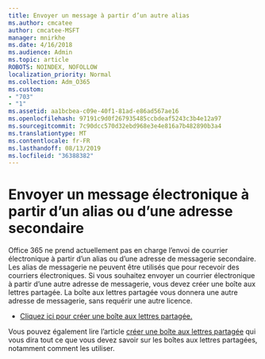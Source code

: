 ```yaml
---
title: Envoyer un message à partir d’un autre alias
ms.author: cmcatee
author: cmcatee-MSFT
manager: mnirkhe
ms.date: 4/16/2018
ms.audience: Admin
ms.topic: article
ROBOTS: NOINDEX, NOFOLLOW
localization_priority: Normal
ms.collection: Adm_O365
ms.custom:
- "703"
- "1"
ms.assetid: aa1bcbea-c09e-40f1-81ad-e86ad567ae16
ms.openlocfilehash: 97191c9d0f267935485ccbdeaf5243c3b4e12a97
ms.sourcegitcommit: 7c90dcc570d32ebd968e3e4e816a7b482890b3a4
ms.translationtype: MT
ms.contentlocale: fr-FR
ms.lasthandoff: 08/13/2019
ms.locfileid: "36388382"
---
```

# <a name="send-email-from-an-alias-or-secondary-address"></a>Envoyer un message électronique à partir d’un alias ou d’une adresse secondaire

Office 365 ne prend actuellement pas en charge l’envoi de courrier électronique à partir d’un alias ou d’une adresse de messagerie secondaire. Les alias de messagerie ne peuvent être utilisés que pour recevoir des courriers électroniques. Si vous souhaitez envoyer un courrier électronique à partir d’une autre adresse de messagerie, vous devez créer une boîte aux lettres partagée. La boîte aux lettres partagée vous donnera une autre adresse de messagerie, sans requérir une autre licence.
  
- [Cliquez ici pour créer une boîte aux lettres partagée.](https://portal.office.com/AdminPortal/Home#/AssistedGuide/addemailoptions)

Vous pouvez également lire l’article [créer une boîte aux lettres partagée](https://docs.microsoft.com/en-us/office365/admin/email/create-a-shared-mailbox) qui vous dira tout ce que vous devez savoir sur les boîtes aux lettres partagées, notamment comment les utiliser.